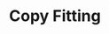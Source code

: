 ---
layout: assignment
sortorder:
title: "Copy Fitting"
description: |
  Copy fitting entails fitting the given content into a limited number of pages.
details: |

  Given a quantity of content, we'll learn to use a limited amount of space on the page or on the screen to fit that content. The goal is to fit the copy without any visible hints like changing type settings between paragraphs or between pages.

  ## Hyphenation

  Learn how to hyphenate rag-right copy and justified copy. Hyphens support readable text with smoother rag.

  ## Widows & Orphans 

  We'll settle the debate on terminology relating to widows and orphans. Once that's been resolved, we'll fix the ever stress-inducing widows and orphans.

  ## Invisible Type 

  Manage line breaks, discretionary hyphens, various white spaces, etc...
  
  Insert non-breaking spaces between words we don't want on separate lines. We can also use discretionary hyphens to prevent it from hyphenating.

  [Setting punctuation in CSS](https://www.smashingmagazine.com/2020/05/micro-typography-space-kern-punctuation-marks-symbols/)

---
